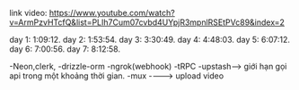 link video: https://www.youtube.com/watch?v=ArmPzvHTcfQ&list=PLIh7Cum07cvbd4UYpjR3mpnlRSEtPVc89&index=2

day 1:  1:09:12.
day 2:  1:53:54.
day 3:  3:30:49.
day 4:  4:48:03.
day 5:  6:07:12.
day 6:  7:00:56.
day 7:  8:12:58.


-Neon,clerk, 
-drizzle-orm
-ngrok(webhook)
-tRPC
-upstash--> giới hạn gọi api trong một khoảng thời gian. 
-mux ----> upload video
